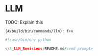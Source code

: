 # LLM

TODO: Explain this

`{#/build/bin/commands/llm}: f+x`
```python
#!/usr/bin/env python

</4_LLM_Revisions/README.md#send prompt>
```
